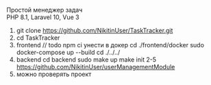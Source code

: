 Простой менеджер задач <br>
PHP 8.1, Laravel 10, Vue 3 <br>

1. git clone https://github.com/NikitinUser/TaskTracker.git
2. cd TaskTracker
3. frontend
    // todo npm ci унести в докер
    cd ./frontend/docker
    sudo docker-compose up --build
    cd ./../../
4. backend
    cd backend
    sudo make up
    make init
    2-5 https://github.com/NikitinUser/userManagementModule
5. можно проверять проект
